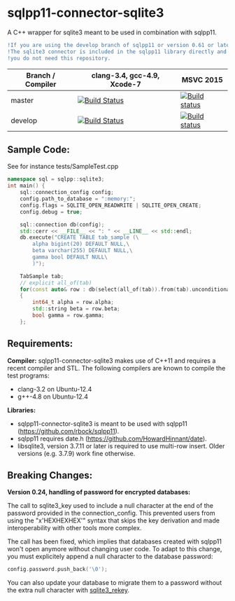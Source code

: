 sqlpp11-connector-sqlite3
=========================

A C++ wrapper for sqlite3 meant to be used in combination with sqlpp11.

```diff
!If you are using the develop branch of sqlpp11 or version 0.61 or later:
!The sqlite3 connector is included in the sqlpp11 library directly and
!you do not need this repository.
```

Branch / Compiler | clang-3.4,  gcc-4.9, Xcode-7   |  MSVC 2015
------------------| -------------------------------|-----------
master | [![Build Status](https://travis-ci.org/rbock/sqlpp11-connector-sqlite3.svg?branch=master)](https://travis-ci.org/rbock/sqlpp11-connector-sqlite3?branch=master) | [![Build status](https://ci.appveyor.com/api/projects/status/bhg5pbocv316583v/branch/master?svg=true)](https://ci.appveyor.com/project/rbock/sqlpp11-connector-sqlite3/branch/master)
develop | [![Build Status](https://travis-ci.org/rbock/sqlpp11-connector-sqlite3.svg?branch=develop)](https://travis-ci.org/rbock/sqlpp11-connector-sqlite3?branch=develop) | [![Build status](https://ci.appveyor.com/api/projects/status/bhg5pbocv316583v/branch/develop?svg=true)](https://ci.appveyor.com/project/rbock/sqlpp11-connector-sqlite3/branch/develop) |

Sample Code:
------------
See for instance tests/SampleTest.cpp

```C++
namespace sql = sqlpp::sqlite3;
int main() {
    sql::connection_config config;
    config.path_to_database = ":memory:";
    config.flags = SQLITE_OPEN_READWRITE | SQLITE_OPEN_CREATE;
    config.debug = true;

    sql::connection db(config);
    std::cerr << __FILE__ << ": " << __LINE__ << std::endl;
    db.execute("CREATE TABLE tab_sample (\
        alpha bigint(20) DEFAULT NULL,\
        beta varchar(255) DEFAULT NULL,\
        gamma bool DEFAULT NULL\
        )");

    TabSample tab;
    // explicit all_of(tab)
    for(const auto& row : db(select(all_of(tab)).from(tab).unconditionally()))
    {
        int64_t alpha = row.alpha;
        std::string beta = row.beta;
        bool gamma = row.gamma;
    };
```

Requirements:
-------------
__Compiler:__
sqlpp11-connector-sqlite3 makes use of C++11 and requires a recent compiler and STL. The following compilers are known to compile the test programs:

  * clang-3.2 on Ubuntu-12.4
  * g++-4.8 on Ubuntu-12.4

__Libraries:__

  * sqlpp11-connector-sqlite3 is meant to be used with sqlpp11 (https://github.com/rbock/sqlpp11).
  * sqlpp11 requires date.h (https://github.com/HowardHinnant/date).
  * libsqlite3, version 3.7.11 or later is required to use multi-row insert. Older versions (e.g. 3.7.9) work fine otherwise.

Breaking Changes:
-----------------
__Version 0.24, handling of password for encrypted databases:__

The call to sqlite3_key used to include a null character at the end of the
password provided in the connection_config. This prevented users from using the
"x'HEXHEXHEX'" syntax that skips the key derivation and made interoperability
with other tools more complex.

The call has been fixed, which implies that databases created with sqlpp11 won't
open anymore without changing user code. To adapt to this change, you must
explicitely append a null character to the database password:

```C++
config.password.push_back('\0');
```

You can also update your database to migrate them to a password without the
extra null character with
[sqlite3_rekey](https://www.zetetic.net/sqlcipher/sqlcipher-api/#sqlite3_rekey).
